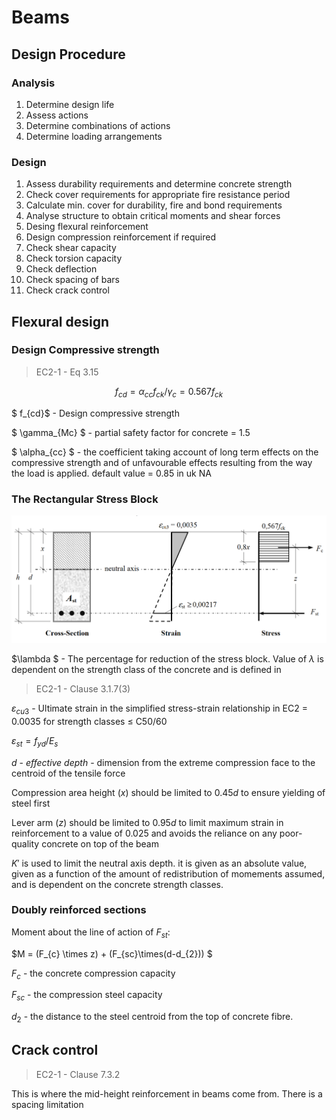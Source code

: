 # Beams

## Design Procedure
### Analysis
1. Determine design life
2. Assess actions
3. Determine combinations of actions
4. Determine loading arrangements
### Design
1. Assess durability requirements and determine concrete strength
2. Check cover requirements for appropriate fire resistance period
3. Calculate min. cover for durability, fire and bond requirements
4. Analyse structure to obtain critical moments and shear forces
5. Desing flexural reinforcement
6. Design compression reinforcement if required
7. Check shear capacity     
8. Check torsion capacity
9. Check deflection
10. Check spacing of bars
11. Check crack control

## Flexural design

### Design Compressive strength
> EC2-1 - Eq 3.15

$$ f_{cd} = \alpha_{cc}f_{ck}/\gamma_{c} = 0.567f_{ck} $$

$ f_{cd}$ - Design compressive strength

$ \gamma_{Mc} $ - partial safety factor for concrete = 1.5

$ \alpha_{cc} $ - the coefficient taking account of long term effects on the compressive strength and of unfavourable effects resulting from the way the load is applied. default value = 0.85 in uk NA

### The Rectangular Stress Block

![image](Images/Notes/StressBlock.png)

$\lambda $ - The percentage for reduction of the stress block. Value of $\lambda$ is dependent on the strength class of the concrete and is defined in
> EC2-1 - Clause 3.1.7(3)

$\varepsilon_{cu3}$ - Ultimate strain in the simplified stress-strain relationship in EC2 = 0.0035 for strength classes $\le$ C50/60

$\varepsilon_{st} = f_{yd}/E_s$

$d$ - *effective depth* - dimension from the extreme compression face to the centroid of the tensile force

Compression area height ($x$) should be limited to $0.45d$ to ensure yielding of steel first

Lever arm ($z$) should be limited to $0.95d$ to limit maximum strain in reinforcement to a value of 0.025 and avoids the reliance on any poor-quality concrete on top of the beam

$K'$ is used to limit the neutral axis depth. it is given as an absolute value, given as a function of the amount of redistribution of momements assumed, and is dependent on the concrete strength classes.

### Doubly reinforced sections

Moment about the line of action of $F_{st}$:

$M = (F_{c} \times z) + (F_{sc}\times(d-d_{2})) $

$F_{c}$ - the concrete compression capacity

$F_{sc}$ - the compression steel capacity

$d_{2}$ - the distance to the steel centroid from the top of concrete fibre.

## Crack control
> EC2-1 - Clause 7.3.2

This is where the mid-height reinforcement in beams come from. There is a spacing limitation